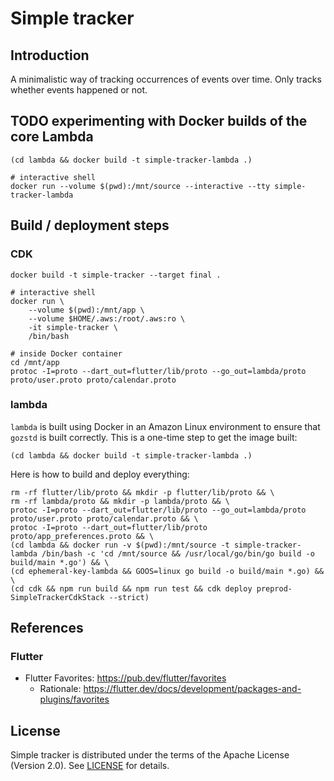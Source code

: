 # Simple tracker

## Introduction

A minimalistic way of tracking occurrences of events over time. Only tracks whether events happened or not.

## TODO experimenting with Docker builds of the core Lambda

```
(cd lambda && docker build -t simple-tracker-lambda .)

# interactive shell
docker run --volume $(pwd):/mnt/source --interactive --tty simple-tracker-lambda
```

## Build / deployment steps

### CDK

```
docker build -t simple-tracker --target final .

# interactive shell
docker run \
    --volume $(pwd):/mnt/app \
    --volume $HOME/.aws:/root/.aws:ro \
    -it simple-tracker \
    /bin/bash

# inside Docker container
cd /mnt/app
protoc -I=proto --dart_out=flutter/lib/proto --go_out=lambda/proto proto/user.proto proto/calendar.proto

```

### lambda

`lambda` is built using Docker in an Amazon Linux environment to ensure that `gozstd` is built correctly. This is
a one-time step to get the image built:

```
(cd lambda && docker build -t simple-tracker-lambda .)
```

Here is how to build and deploy everything:

```
rm -rf flutter/lib/proto && mkdir -p flutter/lib/proto && \
rm -rf lambda/proto && mkdir -p lambda/proto && \
protoc -I=proto --dart_out=flutter/lib/proto --go_out=lambda/proto proto/user.proto proto/calendar.proto && \
protoc -I=proto --dart_out=flutter/lib/proto proto/app_preferences.proto && \
(cd lambda && docker run -v $(pwd):/mnt/source -t simple-tracker-lambda /bin/bash -c 'cd /mnt/source && /usr/local/go/bin/go build -o build/main *.go') && \
(cd ephemeral-key-lambda && GOOS=linux go build -o build/main *.go) && \
(cd cdk && npm run build && npm run test && cdk deploy preprod-SimpleTrackerCdkStack --strict)
```

## References

### Flutter

-   Flutter Favorites: https://pub.dev/flutter/favorites
    -   Rationale: https://flutter.dev/docs/development/packages-and-plugins/favorites

## License

Simple tracker is distributed under the terms of the Apache License (Version 2.0). See [LICENSE](LICENSE) for
details.
